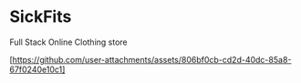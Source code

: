 # SickFits
Full Stack Online Clothing store


[https://github.com/user-attachments/assets/806bf0cb-cd2d-40dc-85a8-67f0240e10c1]

